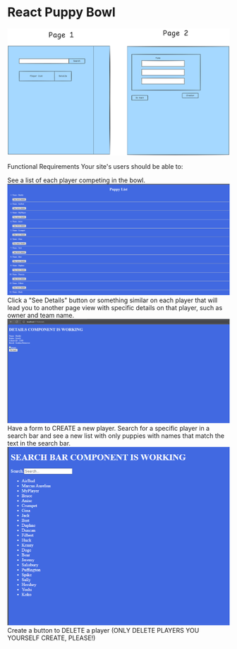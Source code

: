 # React Puppy Bowl

![alt text](image.png)

Functional Requirements
Your site's users should be able to:

See a list of each player competing in the bowl.
![alt text](image-1.png)
Click a "See Details" button or something similar on each player that will lead you to another page view with specific details on that player, such as owner and team name.
![alt text](image-2.png)
Have a form to CREATE a new player.
Search for a specific player in a search bar and see a new list with only puppies with names that match the text in the search bar.
![alt text](image-3.png)
Create a button to DELETE a player (ONLY DELETE PLAYERS YOU YOURSELF CREATE, PLEASE!)

